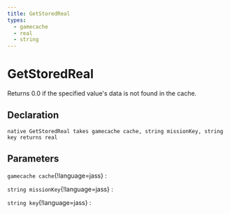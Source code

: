 ```yaml
---
title: GetStoredReal
types:
  - gamecache
  - real
  - string
---
```


# GetStoredReal
Returns 0.0 if the specified value's data is not found in the cache.

## Declaration

```jass
native GetStoredReal takes gamecache cache, string missionKey, string key returns real
```

## Parameters
`gamecache cache`{!language=jass}
: 

`string missionKey`{!language=jass}
: 

`string key`{!language=jass}
: 
